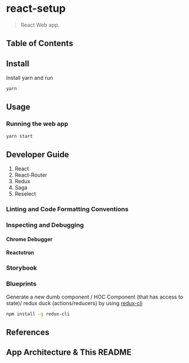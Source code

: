 # react-setup
> React Web app.

## Table of Contents

## Install
Install yarn and run
``` bash
yarn
```

## Usage


### Running the web app
```bash
yarn start
```

## Developer Guide
1. React
2. React-Router
3. Redux
4. Saga
5. Reselect

### Linting and Code Formatting Conventions


### Inspecting and Debugging

#### Chrome Debugger


#### Reactotron

### Storybook

### Blueprints

Generate a new dumb component / HOC Component (that has access to state)/ redux duck (actions/reducers) by using [redux-cli](https://github.com/SpencerCDixon/redux-cli)

```bash
npm install -g redux-cli
```

## References


## App Architecture & This README

